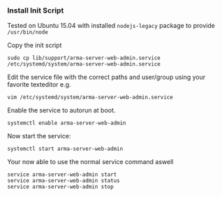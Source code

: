 ### Install Init Script

Tested on Ubuntu 15.04 with installed `nodejs-legacy` package to provide `/usr/bin/node`

Copy the init script

    sudo cp lib/support/arma-server-web-admin.service /etc/systemd/system/arma-server-web-admin.service

Edit the service file with the correct paths and user/group using your favorite texteditor e.g.

	vim /etc/systemd/system/arma-server-web-admin.service

Enable the service to autorun at boot.

    systemctl enable arma-server-web-admin

Now start the service:

    systemctl start arma-server-web-admin

Your now able to use the normal service command aswell

	service arma-server-web-admin start
	service arma-server-web-admin status
	service arma-server-web-admin stop
